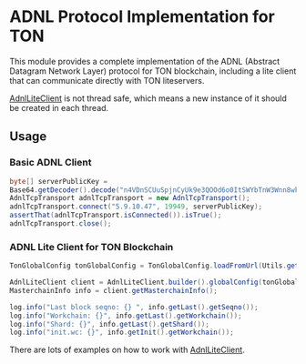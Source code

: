 # ADNL Protocol Implementation for TON

This module provides a complete implementation of the ADNL (Abstract Datagram Network Layer) protocol for TON blockchain, including a lite client that can communicate directly with TON liteservers.

[AdnlLiteClient](src/main/java/org/ton/java/adnl/AdnlLiteClient.java) is not thread safe, which means a new instance of it should be created in each thread.

## Usage

### Basic ADNL Client

```java
byte[] serverPublicKey =
Base64.getDecoder().decode("n4VDnSCUuSpjnCyUk9e3QOOd6o0ItSWYbTnW3Wnn8wk=");
AdnlTcpTransport adnlTcpTransport = new AdnlTcpTransport();
adnlTcpTransport.connect("5.9.10.47", 19949, serverPublicKey);
assertThat(adnlTcpTransport.isConnected()).isTrue();
adnlTcpTransport.close();
```

### ADNL Lite Client for TON Blockchain

```java
TonGlobalConfig tonGlobalConfig = TonGlobalConfig.loadFromUrl(Utils.getGlobalConfigUrlMainnetGithub());

AdnlLiteClient client = AdnlLiteClient.builder().globalConfig(tonGlobalConfig).build();
MasterchainInfo info = client.getMasterchainInfo();

log.info("Last block seqno: {} ", info.getLast().getSeqno());
log.info("Workchain: {}", info.getLast().getWorkchain());
log.info("Shard: {}", info.getLast().getShard());
log.info("init.wc: {}", info.getInit().getWorkchain());

```

There are lots of examples on how to work with [AdnlLiteClient](src/test/java/org/ton/java/adnl/AdnlLiteClientTest.java).

[maven-central-svg]: https://img.shields.io/maven-central/v/io.github.neodix42/adnl

[maven-central]: https://mvnrepository.com/artifact/io.github.neodix42/adnl

[ton-svg]: https://img.shields.io/badge/Based%20on-TON-blue

[ton]: https://ton.org